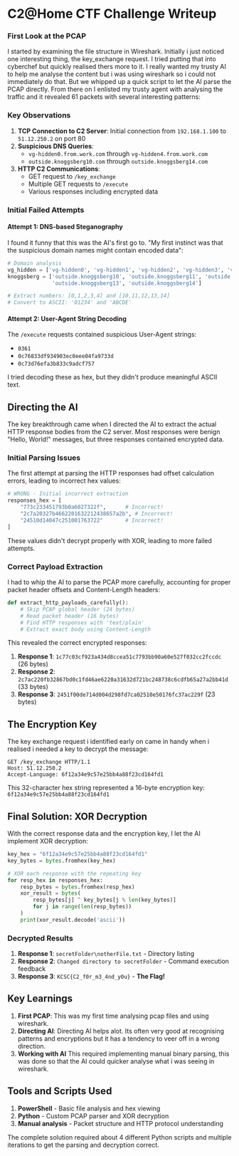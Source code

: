 # C2@Home CTF Challenge Writeup

### First Look at the PCAP
I started by examining the file structure in Wireshark. Initially i just noticed one interesting thing, the key_exchange request. I tried putting that into cyberchef but quickly realised thers more to it. I really wanted my trusty AI to help me analyse the content but i was using wireshark so i could not immediately do that. But we whipped up a quick script to let the AI parse the PCAP directly. From there on I enlisted my trusty agent with analysing the traffic and it revealed 61 packets with several interesting patterns: 

### Key Observations

1. **TCP Connection to C2 Server**: Initial connection from `192.168.1.100` to `51.12.250.2` on port 80
2. **Suspicious DNS Queries**:
   - `vg-hidden0.from.work.com` through `vg-hidden4.from.work.com`
   - `outside.knoggsberg10.com` through `outside.knoggsberg14.com`
3. **HTTP C2 Communications**:
   - GET request to `/key_exchange`
   - Multiple GET requests to `/execute`
   - Various responses including encrypted data

### Initial Failed Attempts

#### Attempt 1: DNS-based Steganography
I found it funny that this was the AI's first go to. "My first instinct was that the suspicious domain names might contain encoded data":

```python
# Domain analysis
vg_hidden = ['vg-hidden0', 'vg-hidden1', 'vg-hidden2', 'vg-hidden3', 'vg-hidden4']
knoggsberg = ['outside.knoggsberg10', 'outside.knoggsberg11', 'outside.knoggsberg12', 
              'outside.knoggsberg13', 'outside.knoggsberg14']

# Extract numbers: [0,1,2,3,4] and [10,11,12,13,14]
# Convert to ASCII: '01234' and 'ABCDE'
```
#### Attempt 2: User-Agent String Decoding
The `/execute` requests contained suspicious User-Agent strings:
- `0361`
- `0c76833df934903ec0eee04fa9733d`
- `0c73d76efa3b833c9adcf757`

I tried decoding these as hex, but they didn't produce meaningful ASCII text.

## Directing the AI

The key breakthrough came when I directed the AI to extract the actual HTTP response bodies from the C2 server. Most responses were benign "Hello, World!" messages, but three responses contained encrypted data.

### Initial Parsing Issues

The first attempt at parsing the HTTP responses had offset calculation errors, leading to incorrect hex values:

```python
# WRONG - Initial incorrect extraction
responses_hex = [
    "773c233451793b0a6027322f",      # Incorrect!
    "2c7a20327b4662201632212438657a2b", # Incorrect!
    "24510d14047c251001763722"       # Incorrect!
]
```

These values didn't decrypt properly with XOR, leading to more failed attempts.

### Correct Payload Extraction

I had to whip the AI to parse the PCAP more carefully, accounting for proper packet header offsets and Content-Length headers:

```python
def extract_http_payloads_carefully():
    # Skip PCAP global header (24 bytes)
    # Read packet header (16 bytes)
    # Find HTTP responses with 'text/plain'
    # Extract exact body using Content-Length
```

This revealed the correct encrypted responses:

1. **Response 1**: `1c77c03cf923a434d8ccea51c7793bb90a60e527f032cc2fccdc` (26 bytes)
2. **Response 2**: `2c7ac220fb32867bd0c1fd46ae6220a31632d721bc248738c6cdfb65a27a2bb41d` (33 bytes)
3. **Response 3**: `2451f00de714d004d298fd7ca02510e50176fc37ac229f` (23 bytes)

## The Encryption Key

The key exchange request i identified early on came in handy when i realised i needed a key to decrypt the message:

```
GET /key_exchange HTTP/1.1
Host: 51.12.250.2
Accept-Language: 6f12a34e9c57e25bb4a88f23cd164fd1
```

This 32-character hex string represented a 16-byte encryption key: `6f12a34e9c57e25bb4a88f23cd164fd1`

## Final Solution: XOR Decryption

With the correct response data and the encryption key, I let the AI implement XOR decryption:

```python
key_hex = "6f12a34e9c57e25bb4a88f23cd164fd1"
key_bytes = bytes.fromhex(key_hex)

# XOR each response with the repeating key
for resp_hex in responses_hex:
    resp_bytes = bytes.fromhex(resp_hex)
    xor_result = bytes(
        resp_bytes[j] ^ key_bytes[j % len(key_bytes)]
        for j in range(len(resp_bytes))
    )
    print(xor_result.decode('ascii'))
```

### Decrypted Results

1. **Response 1**: `secretFolder\notherFile.txt` - Directory listing
2. **Response 2**: `Changed directory to secretFolder` - Command execution feedback
3. **Response 3**: `KCSC{C2_f0r_m3_4nd_y0u}` - **The Flag!**

## Key Learnings
1. **First PCAP**: This was my first time analysing pcap files and using wireshark.
2. **Directing AI**: Directing AI helps alot. Its often very good at recognising patterns and encryptions but it has a tendency to veer off in a wrong direction. 
3. **Working with AI** This required implementing manual binary parsing, this was done so that the AI could quicker analyse what i was seeing in wireshark. 

## Tools and Scripts Used

1. **PowerShell** - Basic file analysis and hex viewing
2. **Python** - Custom PCAP parser and XOR decryption
3. **Manual analysis** - Packet structure and HTTP protocol understanding

The complete solution required about 4 different Python scripts and multiple iterations to get the parsing and decryption correct.
